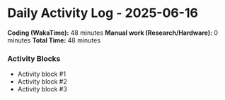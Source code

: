 # Daily Activity Log - 2025-06-16

**Coding (WakaTime):** 48 minutes
**Manual work (Research/Hardware):** 0 minutes
**Total Time:** 48 minutes

### Activity Blocks
- Activity block #1
- Activity block #2
- Activity block #3

